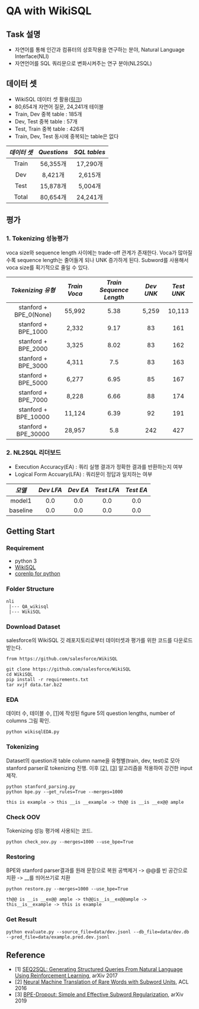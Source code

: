 # QA with WikiSQL


## Task 설명
- 자연어를 통해 인간과 컴퓨터의 상호작용을 연구하는 분야, Natural Language Interface(NLI)
- 자연언어를 SQL 쿼리문으로 변화시켜주는 연구 분야(NL2SQL)


## 데이터 셋
- WikiSQL 데이터 셋 활용([링크](https://github.com/salesforce/WikiSQL))
- 80,654개 자연어 질문, 24,241개 테이블
- Train, Dev 중복 table : 185개
- Dev, Test 중복 table : 57개
- Test, Train 중복 table : 426개
- Train, Dev, Test 동시에 중복되는 table은 없다

*데이터 셋* | *Questions* | *SQL tables* |
:---: | :---: | :---: |
Train | 56,355개 | 17,290개 |
Dev | 8,421개 | 2,615개 |
Test | 15,878개 | 5,004개 |
Total | 80,654개 | 24,241개 |


## 평가
### 1. Tokenizing 성능평가
voca size와 sequence length 사이에는 trade-off 관계가 존재한다.
Voca가 많아질수록 sequence length는 줄어들게 되나 UNK 증가하게 된다.
Subword를 사용해서 voca size를 획기적으로 줄일 수 있다.

*Tokenizing 유형* | *Train Voca* | *Train Sequence Length* | *Dev UNK* | *Test UNK* |
:---: | :---: | :---: | :---: | :---: |
stanford + BPE_0(None) | 55,992 | 5.38 | 5,259 | 10,113 |
stanford + BPE_1000 | 2,332 | 9.17 | 83 | 161 |
stanford + BPE_2000 | 3,325 | 8.02 | 83 | 162 |
stanford + BPE_3000 | 4,311 | 7.5 | 83 | 163 |
stanford + BPE_5000 | 6,277 | 6.95 | 85 | 167 |
stanford + BPE_7000 | 8,228 | 6.66 | 88 | 174 |
stanford + BPE_10000 | 11,124 | 6.39 | 92 | 191 |
 stanford + BPE_30000 | 28,957 | 5.8 | 242 | 427 |

### 2. NL2SQL 리더보드
- Execution Accuracy(EA) : 쿼리 실행 결과가 정확한 결과를 반환하는지 여부
- Logical Form Accuary(LFA) : 쿼리문이 정답과 일치하는 여부

*모델* | *Dev LFA* | *Dev EA* | *Test LFA* | *Test EA* |
:---: | :---: | :---: | :---: | :---: |
model1 | 0.0 | 0.0 | 0.0 | 0.0 |
baseline | 0.0 | 0.0 | 0.0 | 0.0 |


## Getting Start 
### Requirement
- python 3
- [WikiSQL](https://github.com/salesforce/WikiSQL)
- [corenlp for python](https://github.com/stanfordnlp/python-stanford-corenlp)

### Folder Structure
```
nli
 |--- QA_wikisql
 |--- WikiSQL
```

### Download Dataset
salesforce의 WikiSQL 깃 레포지토리로부터 데이터셋과 평가를 위한 코드를 다운로드 받는다.
```shell
from https://github.com/salesforce/WikiSQL

git clone https://github.com/salesforce/WikiSQL
cd WikiSQL
pip install -r requirements.txt
tar xvjf data.tar.bz2
```

### EDA
데이터 수, 테이블 수, [\[1\]](#Reference)에 작성된 figure 5의 question lengths, number of columns 그림 확인.
```shell
python wikisqlEDA.py
```

### Tokenizing
Dataset의 question과 table column name을 유형별(train, dev, test)로 모아 stanford parser로 tokenizing 진행.
이후 [\[2\]](#Reference), [\[3\]](#Reference) 알고리즘을 적용하여 강건한 input 제작.
```shell
python stanford_parsing.py
python bpe.py --get_rules=True --merges=1000

this is example -> this __is __example -> th@@ is __is __ex@@ ample
```

### Check OOV
Tokenizing 성능 평가에 사용되는 코드.
```shell
python check_oov.py --merges=1000 --use_bpe=True
```

### Restoring
BPE와 stanford parser결과를 원래 문장으로 복원
공백제거 -> @@를 빈 공간으로 치환 -> __를 띄어쓰기로 치환
```shell
python restore.py --merges=1000 --use_bpe=True

th@@ is __is __ex@@ ample -> th@@is__is__ex@@ample -> this__is__example -> this is example
```

### Get Result
```shell
python evaluate.py --source_file=data/dev.jsonl --db_file=data/dev.db --pred_file=data/example.pred.dev.jsonl
```

## Reference
- [1] [SEQ2SQL: Generating Structured Queries From Natural Language Using Reinforcement Learning](https://arxiv.org/pdf/1709.00103.pdf), arXiv 2017
- [2] [Neural Machine Translation of Rare Words with Subword Units](https://arxiv.org/pdf/1508.07909.pdf), ACL 2016 
- [3] [BPE-Dropout: Simple and Effective Subword Regularization](https://arxiv.org/pdf/1910.13267.pdf), arXiv 2019
